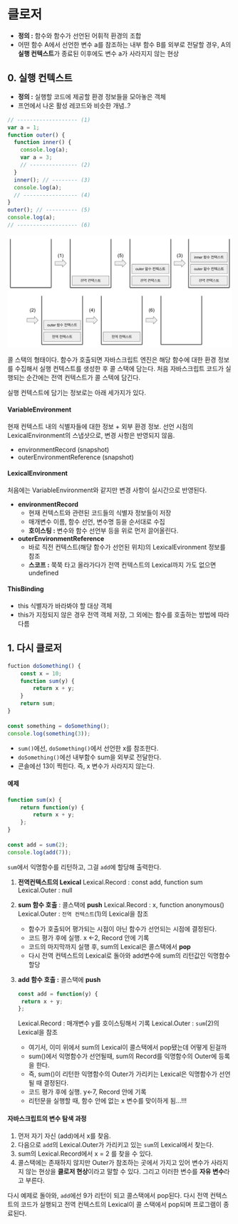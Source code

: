 # 클로저

- **정의 :** 함수와 함수가 선언된 어휘적 환경의 조합
- 어떤 함수 A에서 선언한 변수 a를 참조하는 내부 함수 B를 외부로 전달할 경우,
  A의 **실행 컨텍스트**가 종료된 이후에도 변수 a가 사라지지 않는 현상



## 0. 실행 컨텍스트

- **정의 :** 실행할 코드에 제공할 환경 정보들을 모아놓은 객체
- 프언에서 나온 활성 레코드와 비슷한 개념..?



```javascript
// ------------------- (1)
var a = 1;
function outer() {
  function inner() {
    console.log(a);
    var a = 3;
    // --------------- (2)
  }
  inner(); // -------- (3)
  console.log(a);
  // ----------------- (4)
}
outer(); // ---------- (5)
console.log(a);
// ------------------- (6)
```

![다운로드](https://github.com/TTakDae/TechoTalk/blob/9yujin/9yujin/week2_%ED%81%B4%EB%A1%9C%EC%A0%80/%EB%8B%A4%EC%9A%B4%EB%A1%9C%EB%93%9C.png?raw=true)

콜 스택의 형태이다. 함수가 호출되면 자바스크립트 엔진은 해당 함수에 대한 환경 정보를 수집해서 실행 컨텍스트를 생성한 후 콜 스택에 담는다. 처음 자바스크립트 코드가 실행되는 순간에는 전역 컨텍스트가 콜 스텍에 담긴다.

실행 컨텍스트에 담기는 정보로는 아래 세가지가 있다.

#### VariableEnvironment

현재 컨텍스트 내의 식별자들에 대한 정보 + 외부 환경 정보.
선언 시점의 LexicalEnvironment의 스냅샷으로, 변경 사항은 반영되지 않음.

- environmentRecord (snapshot)
- outerEnvironmentReference (snapshot)

#### LexicalEnvironment

처음에는 VariableEnvironment와 같지만 변경 사항이 실시간으로 반영된다.

- **environmentRecord**
  - 현재 컨텍스트와 관련된 코드들의 식별자 정보들이 저장
  - 매개변수 이름, 함수 선언, 변수명 등을 순서대로 수집
  - **호이스팅 :** 변수와 함수 선언부 등을 위로 먼저 끌어올린다.
- **outerEnvironmentReference**
  - 바로 직전 컨텍스트(해당 함수가 선언된 위치)의 LexicalEvironment 정보를 참조
  - **스코프 :** 쭉쭉 타고 올라가다가 전역 컨텍스트의 Lexical까지 가도 없으면 undefined

#### ThisBinding

- this 식별자가 바라봐야 할 대상 객체
- this가 지정되지 않은 경우 전역 객체 저장, 그 외에는 함수를 호출하는 방법에 따라 다름



## 1. 다시 클로저

```javascript
fuction doSomething() {
	const x = 10;
	function sum(y) {
		return x + y;
	}
	return sum;
}

const something = doSomething();
console.log(something(3));
```

- `sum()`에선, `doSomething()`에서 선언한 x를 참조한다.
- `doSomething()`에선 내부함수 sum을 외부로 전달한다.
- 콘솔에선 13이 찍힌다. 즉, x 변수가 사라지지 않는다.



#### 예제

```javascript
function sum(x) {
	return function(y) {
		return x + y;
	};
}

const add = sum(2);
console.log(add(7));
```

`sum`에서 익명함수를 리턴하고, 그걸 `add`에 할당해 출력한다.



1. **전역컨텍스트의 Lexical**
   Lexical.Record : const add, function sum
   Lexical.Outer : null
   
2. **sum 함수 호출** : 콜스택에 **push**
   Lexical.Record : x, function anonymous()
   Lexical.Outer : `전역 컨텍스트`(1)의 Lexical을 참조
   
   - 함수가 호출되어 평가되는 시점이 아닌 함수가 선언되는 시점에 결정된다. 
   - 코드 평가 후에 실행.  x ←2, Record 안에 기록
   - 코드의 마지막까지 실행 후, sum의 Lexical은 콜스택에서 **pop**
   - 다시 전역 컨텍스트의 Lexical로 돌아와 add변수에 sum의 리턴값인 익명함수 할당
   
3. **add 함수 호출 :** 콜스택에 **push**

   ```javascript
   const add = function(y) {
   	return x + y;
   };
   ```
   
   Lexical.Record : 매개변수 y를 호이스팅해서 기록
   Lexical.Outer : `sum`(2)의 Lexical을 참조
   
   - 여기서, 이미 위에서 sum의 Lexical이 콜스택에서 pop됐는데 어떻게 된걸까
   - sum()에서 익명함수가 선언될때, sum의 Record를 익명함수의 Outer에 등록을 한다.
   - 즉, sum()이 리턴한 익명함수의 Outer가 가리키는 Lexical은 익명함수가 선언될 때 결정된다.
   - 코드 평가 후에 실행. y←7, Record 안에 기록
   - 리턴문을 실행할 때, 함수 안에 없는 x 변수를 맞이하게 됨...!!!

#### 자바스크립트의 변수 탐색 과정

1. 먼저 자기 자신 (add)에서 x를 찾음.
2. 다음으로 `add`의 Lexical.Outer가 가리키고 있는 `sum`의 Lexical에서 찾는다.
3. sum의 Lexical.Record에서 x = 2 를 찾을 수 있다.
4. 콜스택에는 존재하지 않지만 Outer가 참조하는 곳에서 가지고 있어 변수가 사라지지 않는 현상을 **클로저 현상**이라고 말할 수 있다. 그리고 이러한 변수를 **자유 변수**라고 부른다.



다시 예제로 돌아와, `add`에선 9가 리턴이 되고 콜스택에서 pop된다. 다시 전역 컨텍스트의 코드가 실행되고 전역 컨텍스트의 Lexical이 콜 스택에서 pop되며 프로그램이 종료된다.
